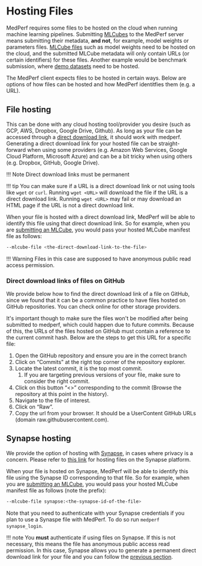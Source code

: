 # Hosting Files

MedPerf requires some files to be hosted on the cloud when running machine learning pipelines. Submitting [MLCubes](../mlcubes/mlcubes.md) to the MedPerf server means submitting their metadata, **and not**, for example, model weights or parameters files. [MLCube files](mlcube_files.md) such as model weights need to be hosted on the cloud, and the submitted MLCube metadata will only contain URLs (or certain identifiers) for these files. Another example would be benchmark submission, where [demo datasets](../getting_started/benchmark_owner_demo.md#5-hosting-the-demo-dataset) need to be hosted.

The MedPerf client expects files to be hosted in certain ways. Below are options of how files can be hosted and how MedPerf identitfies them (e.g. a URL).

## File hosting

This can be done with any cloud hosting tool/provider you desire (such as GCP, AWS, Dropbox, Google Drive, Github). As long as your file can be accessed through a [direct download link](https://en.wikipedia.org/wiki/Direct_download_link), it should work with medperf. Generating a direct download link for your hosted file can be straight-forward when using some providers (e.g. Amazon Web Services, Google Cloud Platform, Microsoft Azure) and can be a bit tricky when using others (e.g. Dropbox, GitHub, Google Drive).

!!! Note
    Direct download links must be permanent

!!! tip
    You can make sure if a URL is a direct download link or not using tools like `wget` or `curl`. Running `wget <URL>` will download the file if the URL is a direct download link. Running `wget <URL>` may fail or may download an HTML page if the URL is not a direct download link.

When your file is hosted with a direct download link, MedPerf will be able to identify this file using that direct download link. So for example, when you are [submitting an MLCube](../getting_started/model_owner_demo.md#2-submitting-the-mlcube), you would pass your hosted MLCube manifest file as follows:

```bash
--mlcube-file <the-direct-download-link-to-the-file>
```

!!! Warning
    Files in this case are supposed to have anonymous public read access permission.

### Direct download links of files on GitHub

We provide below how to find the direct download link of a file on GitHub, since we found that it can be a common practice to have files hosted on GitHub repositories. You can check online for other storage providers.

It's important though to make sure the files won't be modified after being submitted to medperf, which could happen due to future commits. Because of this, the URLs of the files hosted on GitHub must contain a reference to the current commit hash. Below are the steps to get this URL for a specific file:

1. Open the GitHub repository and ensure you are in the correct branch
2. Click on “Commits” at the right top corner of the repository explorer.
3. Locate the latest commit, it is the top most commit.
   1. If you are targeting previous versions of your file, make sure to consider the right commit.
4. Click on this button “&lt;>” corresponding to the commit (Browse the repository at this point in the history).
5. Navigate to the file of interest.
6. Click on “Raw”.
7. Copy the url from your browser. It should be a UserContent GitHub URLs (domain raw.githubusercontent.com).

## Synapse hosting

We provide the option of hosting with [Synapse](https://www.synapse.org/), in cases where privacy is a concern. Please refer to [this link](https://help.synapse.org/docs/Uploading-and-Organizing-Data-Into-Projects,-Files,-and-Folders.2048327716.html) for hosting files on the Synapse platform.

When your file is hosted on Synapse, MedPerf will be able to identify this file using the Synapse ID corresponding to that file. So for example, when you are [submitting an MLCube](../getting_started/model_owner_demo.md#2-submitting-the-mlcube), you would pass your hosted MLCube manifest file as follows (note the prefix):

```bash
--mlcube-file synapse:<the-synapse-id-of-the-file>
```

Note that you need to authenticate with your Synapse credentials if you plan to use a Synaspe file with MedPerf. To do so run `medperf synapse_login`.

!!! note
    You **must** authenticate if using files on Synapse. If this is not necessary, this means the file has anonymous public access read permission. In this case, Synapse allows you to generate a permanent direct download link for your file and you can follow the [previous section](#file-hosting).

<!-- TODO: this should not be the case, it is better for the users if we fix this (easy to fix) -->
